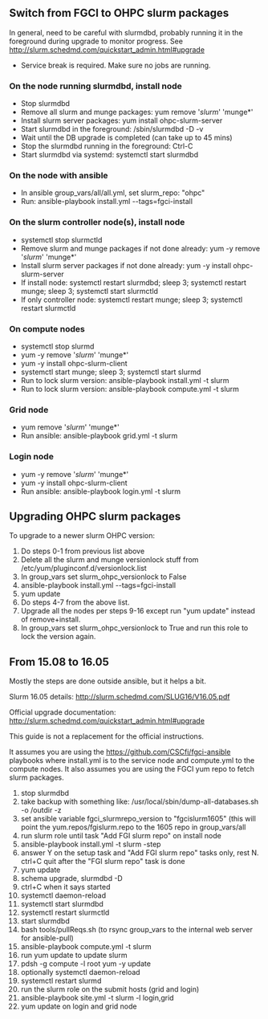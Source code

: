 Switch from FGCI to OHPC slurm packages
---------------------------------------

In general, need to be careful with slurmdbd, probably running it in
the foreground during upgrade to monitor progress. See
http://slurm.schedmd.com/quickstart_admin.html#upgrade

- Service break is required. Make sure no jobs are running.

### On the node running slurmdbd, install node

- Stop slurmdbd
- Remove all slurm and munge packages: yum remove '*slurm*' 'munge*'
- Install slurm server packages: yum install ohpc-slurm-server
- Start slurmdbd in the foreground: /sbin/slurmdbd -D -v
- Wait until the DB upgrade is completed (can take up to 45 mins)
- Stop the slurmdbd running in the foreground: Ctrl-C
- Start slurmdbd via systemd: systemctl start slurmdbd


### On the node with ansible

- In ansible group_vars/all/all.yml, set slurm_repo: "ohpc"
- Run: ansible-playbook install.yml --tags=fgci-install

### On the slurm controller node(s), install node

- systemctl stop slurmctld
- Remove slurm and munge packages if not done already: yum -y remove '*slurm*' 'munge*'
- Install slurm server packages if not done already: yum -y install ohpc-slurm-server
- If install node: systemctl restart slurmdbd; sleep 3; systemctl restart munge; sleep 3; systemctl start slurmctld
- If only controller node: systemctl restart munge; sleep 3; systemctl restart slurmctld


### On compute nodes

- systemctl stop slurmd
- yum -y remove '*slurm*' 'munge*'
- yum -y install ohpc-slurm-client
- systemctl start munge; sleep 3; systemctl start slurmd
- Run to lock slurm version: ansible-playbook install.yml -t slurm
- Run to lock slurm version: ansible-playbook compute.yml -t slurm

### Grid node
- yum remove '*slurm*' 'munge*'
- Run ansible: ansible-playbook grid.yml -t slurm

### Login node
- yum -y remove '*slurm*' 'munge*'
- yum -y install ohpc-slurm-client
- Run ansible: ansible-playbook login.yml -t slurm

Upgrading OHPC slurm packages
-----------------------------

To upgrade to a newer slurm OHPC version:

1. Do steps 0-1 from previous list above
2. Delete all the slurm and munge versionlock stuff from /etc/yum/pluginconf.d/versionlock.list
3. In group_vars set slurm_ohpc_versionlock to False
4. ansible-playbook install.yml --tags=fgci-install
5. yum update
6. Do steps 4-7 from the above list.
7. Upgrade all the nodes per steps 9-16 except run "yum update" instead of remove+install.
8. In group_vars set slurm_ohpc_versionlock to True and run this role to lock the version again.


From 15.08 to 16.05
-------------------

Mostly the steps are done outside ansible, but it helps a bit.

Slurm 16.05 details: http://slurm.schedmd.com/SLUG16/V16.05.pdf

Official upgrade documentation: http://slurm.schedmd.com/quickstart_admin.html#upgrade

This guide is not a replacement for the official instructions.

It assumes you are using the https://github.com/CSCfi/fgci-ansible playbooks where install.yml is to the service node and compute.yml to the compute nodes. It also assumes you are using the FGCI yum repo to fetch slurm packages.

 1. stop slurmdbd
 1. take backup with something like: /usr/local/sbin/dump-all-databases.sh -o /outdir -z
 1. set ansible variable fgci_slurmrepo_version to "fgcislurm1605" (this will point the yum.repos/fgislurm.repo to the 1605 repo in group_vars/all
 1. run slurm role until task "Add FGI slurm repo" on install node
 1. ansible-playbook install.yml -t slurm -step
 1. answer Y on the setup task and "Add FGI slurm repo" tasks only, rest N. ctrl+C quit after the "FGI slurm repo" task is done
 1. yum update
 1. schema upgrade, slurmdbd -D
 1. ctrl+C when it says started
 1. systemctl daemon-reload
 1. systemctl start slurmdbd
 1. systemctl restart slurmctld
 1. start slurmdbd 
 1. bash tools/pullReqs.sh (to rsync group_vars to the internal web server for ansible-pull)
 1. ansible-playbook compute.yml -t slurm
 1. run yum update to update slurm
 1. pdsh -g compute -l root yum -y update
 1. optionally systemctl daemon-reload
 1. systemctl restart slurmd
 1. run the slurm role on the submit hosts (grid and login)
 1. ansible-playbook site.yml -t slurm -l login,grid
 1. yum update on login and grid node
